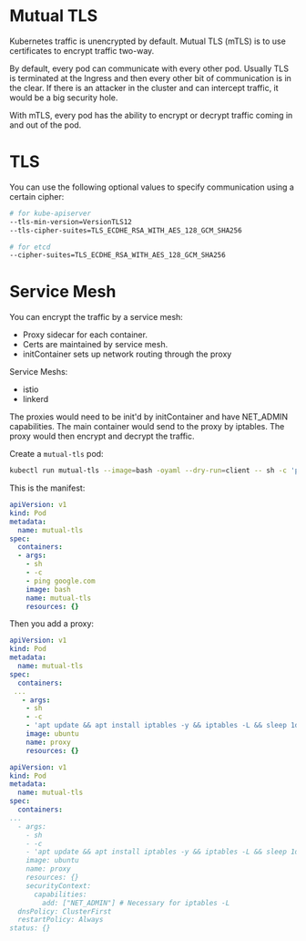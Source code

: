 # Mutual TLS

Kubernetes traffic is unencrypted by default. Mutual TLS (mTLS) is to use certificates to encrypt traffic two-way.

By default, every pod can communicate with every other pod. Usually TLS is terminated at the Ingress and then every other bit of communication is in the clear. If there is an attacker in the cluster and can intercept traffic, it would be a big security hole.

With mTLS, every pod has the ability to encrypt or decrypt traffic coming in and out of the pod.

# TLS

You can use the following optional values to specify communication using a certain cipher:

```sh
# for kube-apiserver
--tls-min-version=VersionTLS12
--tls-cipher-suites=TLS_ECDHE_RSA_WITH_AES_128_GCM_SHA256

# for etcd
--cipher-suites=TLS_ECDHE_RSA_WITH_AES_128_GCM_SHA256
```

# Service Mesh

You can encrypt the traffic by a service mesh:
- Proxy sidecar for each container.
- Certs are maintained by service mesh.
- initContainer sets up network routing through the proxy

Service Meshs:
- istio
- linkerd

The proxies would need to be init'd by initContainer and have NET_ADMIN capabilities. The main container would send to the proxy by iptables. The proxy would then encrypt and decrypt the traffic.

Create a `mutual-tls` pod:

```sh
kubectl run mutual-tls --image=bash -oyaml --dry-run=client -- sh -c 'ping google.com' > mutual-tls.yaml
```

This is the manifest:

```yaml
apiVersion: v1
kind: Pod
metadata:
  name: mutual-tls
spec:
  containers:
  - args:
    - sh
    - -c
    - ping google.com
    image: bash
    name: mutual-tls
    resources: {}
```

Then you add a proxy:

```yaml
apiVersion: v1
kind: Pod
metadata:
  name: mutual-tls
spec:
  containers:
 ...
   - args:
    - sh
    - -c
    - 'apt update && apt install iptables -y && iptables -L && sleep 1d'
    image: ubuntu
    name: proxy
    resources: {}
```

```yaml
apiVersion: v1
kind: Pod
metadata:
  name: mutual-tls
spec:
  containers:
...
  - args:
    - sh
    - -c
    - 'apt update && apt install iptables -y && iptables -L && sleep 1d'
    image: ubuntu
    name: proxy
    resources: {}
    securityContext:
      capabilities:
        add: ["NET_ADMIN"] # Necessary for iptables -L
  dnsPolicy: ClusterFirst
  restartPolicy: Always
status: {}
```
